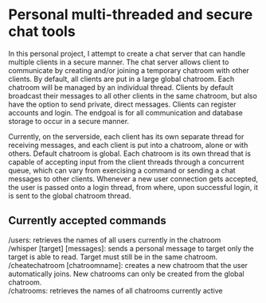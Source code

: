 # Personal multi-threaded and secure chat tools

In this personal project, I attempt to create a chat server that can handle multiple clients in a secure manner. The chat server allows client to communicate by creating and/or joining a temporary chatroom with other clients. By default, all clients are put in a large global chatroom. Each chatroom will be managed by an individual thread. Clients by default broadcast their messages to all other clients in the same chatroom, but also have the option to send private, direct messages. Clients can register accounts and login.  The endgoal is for all communication and database storage to occur in a secure manner.

Currently, on the serverside, each client has its own separate thread for receiving messages, and each client is put into a chatroom, alone or with others. Default chatroom is global. Each chatroom is its own thread that is capable of accepting input from the client threads through a concurrent queue, which can vary from exercising a command or sending a chat messages to other clients. Whenever a new user connection gets accepted, the user is passed onto a login thread, from where, upon successful login, it is sent to the global chatroom thread.

## Currently accepted commands
/users: retrieves the names of all users currently in the chatroom\
/whisper [target] [messages]: sends a personal message to target only the target is able to read. Target must still be in the same chatroom.\
/cheatechatroom [chatroomname]: creates a new chatroom that the user automatically joins. New chatrooms can only be created from the global chatroom.\
/chatrooms: retrieves the names of all chatrooms currently active